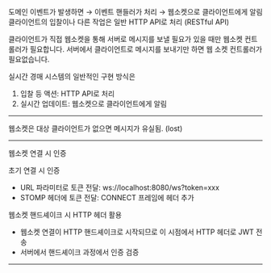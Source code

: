 도메인 이벤트가 발생하면 → 이벤트 핸들러가 처리 → 웹소켓으로 클라이언트에게 알림
클라이언트의 입찰이나 다른 작업은 일반 HTTP API로 처리 (RESTful API)

클라이언트가 직접 웹소켓을 통해 서버로 메시지를 보낼 필요가 있을 때만 웹소켓 컨트롤러가 필요합니다.
서버에서 클라이언트로 메시지를 보내기만 하면 웹 소켓 컨트롤러가 필요없습니다.

실시간 경매 시스템의 일반적인 구현 방식은
1. 입찰 등 액션: HTTP API로 처리
2. 실시간 업데이트: 웹소켓으로 클라이언트에게 알림

***

웹소켓은 대상 클라이언트가 없으면 메시지가 유실됨. (lost)

***

웹소켓 연결 시 인증

초기 연결 시 인증
- URL 파라미터로 토큰 전달: ws://localhost:8080/ws?token=xxx
- STOMP 헤더에 토큰 전달: CONNECT 프레임에 헤더 추가

웹소켓 핸드셰이크 시 HTTP 헤더 활용
- 웹소켓 연결이 HTTP 핸드셰이크로 시작되므로 이 시점에서 HTTP 헤더로 JWT 전송
- 서버에서 핸드셰이크 과정에서 인증 검증

***